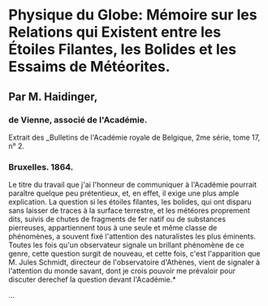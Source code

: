 # Physique du Globe: Mémoire sur les Relations qui Existent entre les Étoiles Filantes, les Bolides et les Essaims de Météorites.

## Par M. Haidinger,

### de Vienne, associé de l'Académie.

Extrait des _Bulletins de l'Académie royale de Belgique, 2me série, tome 17, n° 2.

### Bruxelles. 1864.

Le titre du travail que j'ai l'honneur de communiquer à l'Académie pourrait paraître quelque peu prétentieux, et, en effet, il exige une plus ample explication. La question si les étoiles filantes, les bolides, qui ont disparu sans laisser de traces à la surface terrestre, et les météores proprement dits, suivis de chutes de fragments de fer natif ou de substances pierreuses, appartiennent tous à une seule et même classe de phénomènes, a souvent fixé l'attention des naturalistes les plus éminents. Toutes les fois qu'un observateur signale un brillant phénomène de ce genre, cette question surgit de nouveau, et cette fois, c'est l'apparition que M. Jules Schmidt, directeur de l'observatoire d'Athènes, vient de signaler à l'attention du monde savant, dont je crois pouvoir me prévaloir pour discuter derechef la question devant l'Académie.*

...
